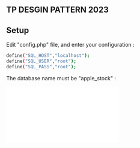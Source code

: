 ## TP DESGIN PATTERN 2023

## Setup

Edit "config.php" file, and enter your configuration :

```bash
define("SQL_HOST","localhost");
define("SQL_USER","root");
define("SQL_PASS","root");
```

The database name must be "apple_stock" :

![File Description](public/bdd/products.sql)
